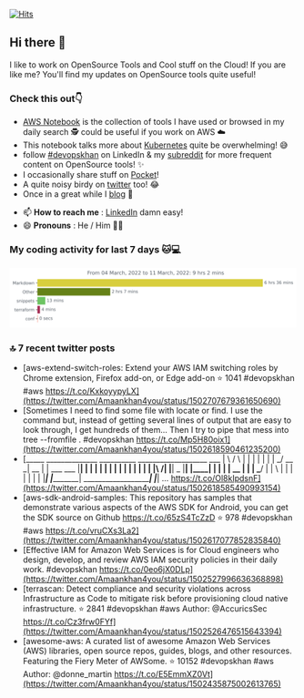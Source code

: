[![Hits](https://hits.seeyoufarm.com/api/count/incr/badge.svg?url=https%3A%2F%2Fgithub.com%2Fakhan4u%2Fhit-counter&count_bg=%2379C83D&title_bg=%23555555&icon=&icon_color=%23E7E7E7&title=visits&edge_flat=false)](https://hits.seeyoufarm.com)

## Hi there 👋

I like to work on OpenSource Tools and Cool stuff on the Cloud! If you are like me? You'll find my updates on OpenSource tools quite useful!

### Check this out👇

* [AWS Notebook](https://histre.com/public/notebooks/dnllyanu/aws/) is the collection of tools I have used or browsed in my daily search 🕵️ could be useful if you work on AWS ☁️
* This notebook talks more about [Kubernetes](https://histre.com/public/notebooks/6uxdvo3y/kubernetes/) quite be overwhelming! 😅
* follow [#devopskhan](https://www.linkedin.com/feed/hashtag/devopskhan/) on LinkedIn & my [subreddit](https://www.reddit.com/r/devopskhan/) for more frequent content on OpenSource tools! ✨
* I occasionally share stuff on [Pocket](https://getpocket.com/@ej6g8d1dp2829A16a9Tf5d4T6bAMp3d8791rejDe86yem3bm4e14ex4fT4dluk29)!
* A quite noisy birdy on [twitter](https://twitter.com/Amaankhan4you) too! 😂
* Once in a great while I [blog](https://linuxparrot.com/) 😬


- 📫 **How to reach me** : [LinkedIn](https://www.linkedin.com/in/amaan-khan-linux-ninja) damn easy!
- 😄 **Pronouns** : He / Him 🤷‍♂️

### My coding activity for last 7 days 🐱💻

<img src="https://github.com/akhan4u/akhan4u/blob/main/images/stat.svg" alt="Amaan's Wakatime Activity!"/>

### 🔝 7 recent twitter posts
<!-- DEVDOJO:START -->
- [aws-extend-switch-roles: Extend your AWS IAM switching roles by Chrome extension, Firefox add-on, or Edge add-on
⭐️ 1041
#devopskhan #aws
https://t.co/KxkoyypyLX](https://twitter.com/Amaankhan4you/status/1502707679361650690)
- [Sometimes I need to find some file with locate or find. I use the command but, instead of getting several lines of output that are easy to look through, I get hundreds of them... Then I try to pipe that mess into tree --fromfile . #devopskhan https://t.co/Mp5H80oix1](https://twitter.com/Amaankhan4you/status/1502618590461235200)
- [_____ ______________ __________ ___________________ ___ | \ / \ | | | | | | | \_/ __ \_| __ | | ___ ___ |__| | | | | | | | | | | | | | | |\ /| |__| _ |__| |____| | | | | __ | | | \___/ | | \ | | | | | | | |___| |__________| \_____________________| |___| … https://t.co/Ol8kIpdsnF](https://twitter.com/Amaankhan4you/status/1502618585490993154)
- [aws-sdk-android-samples: This repository has samples that demonstrate various aspects of the AWS SDK for Android, you can get the SDK source on Github https://t.co/65zS4TcZzD
⭐️ 978
#devopskhan #aws
https://t.co/vruCXs3La2](https://twitter.com/Amaankhan4you/status/1502617077852835840)
- [Effective IAM for Amazon Web Services is for Cloud engineers who design, develop, and review AWS IAM security policies in their daily work. #devopskhan https://t.co/0eo6jX0DLp](https://twitter.com/Amaankhan4you/status/1502527996636368898)
- [terrascan: Detect compliance and security violations across Infrastructure as Code to mitigate risk before provisioning cloud native infrastructure.
⭐️ 2841
#devopskhan #aws
Author: @AccuricsSec
https://t.co/Cz3frw0FYf](https://twitter.com/Amaankhan4you/status/1502526476515643394)
- [awesome-aws: A curated list of awesome Amazon Web Services &lpar;AWS&rpar; libraries, open source repos, guides, blogs, and other resources.  Featuring the Fiery Meter of AWSome.
⭐️ 10152
#devopskhan #aws
Author: @donne_martin
https://t.co/E5EmmXZ0Vt](https://twitter.com/Amaankhan4you/status/1502435875002613765)
<!-- DEVDOJO:END -->

<!-- ![Amaan's GitHub stats](https://github-readme-stats.vercel.app/api?username=akhan4u&count_private=true&show_icons=true&hide=contribs) -->
